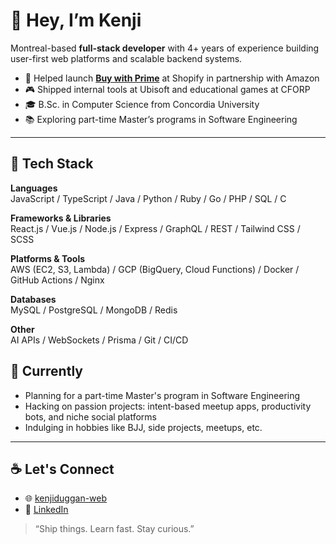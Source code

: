 # 👋 Hey, I’m Kenji

Montreal-based **full-stack developer** with 4+ years of experience building user-first web platforms and scalable backend systems.

- 🚀 Helped launch [**Buy with Prime**](https://apps.shopify.com/buy-with-prime) at Shopify in partnership with Amazon
- 🎮 Shipped internal tools at Ubisoft and educational games at CFORP
- 🎓 B.Sc. in Computer Science from Concordia University
- 📚 Exploring part-time Master’s programs in Software Engineering

---

## 🔧 Tech Stack

**Languages**  
JavaScript / TypeScript / Java / Python / Ruby / Go / PHP / SQL / C

**Frameworks & Libraries**  
React.js / Vue.js / Node.js / Express / GraphQL / REST / Tailwind CSS / SCSS

**Platforms & Tools**  
AWS (EC2, S3, Lambda) / GCP (BigQuery, Cloud Functions) / Docker / GitHub Actions / Nginx

**Databases**  
MySQL / PostgreSQL / MongoDB / Redis

**Other**  
AI APIs / WebSockets / Prisma / Git / CI/CD

## 🌱 Currently
- Planning for a part-time Master's program in Software Engineering
- Hacking on passion projects: intent-based meetup apps, productivity bots, and niche social platforms
- Indulging in hobbies like BJJ, side projects, meetups, etc.

---

## ☕ Let's Connect

- 🌐 [kenjiduggan-web](https://magic-portfolio-for-next-3cdlnl65l-kenjiduggans-projects.vercel.app/)
- 💼 [LinkedIn](https://www.linkedin.com/in/kenji-duggan/)


> “Ship things. Learn fast. Stay curious.”
